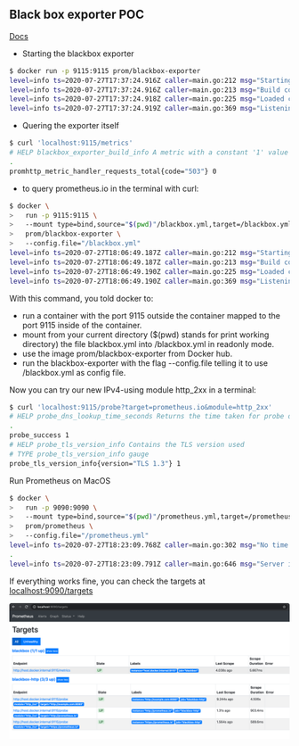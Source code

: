 ## Black box exporter POC

[Docs](https://prometheus.io/docs/guides/multi-target-exporter/)

- Starting the blackbox exporter
```bash
$ docker run -p 9115:9115 prom/blackbox-exporter
level=info ts=2020-07-27T17:37:24.916Z caller=main.go:212 msg="Starting blackbox_exporter" version="(version=0.17.0, branch=HEAD, revision=1bc768014cf6815f7e9d694e0292e77dd10f3235)"
level=info ts=2020-07-27T17:37:24.916Z caller=main.go:213 msg="Build context" (gogo1.14.4,userroot@626fb3899f41,date20200619-11:54:41)=(MISSING)
level=info ts=2020-07-27T17:37:24.918Z caller=main.go:225 msg="Loaded config file"
level=info ts=2020-07-27T17:37:24.919Z caller=main.go:369 msg="Listening on address" address=:9115

```

- Quering the exporter itself
```bash
$ curl 'localhost:9115/metrics'
# HELP blackbox_exporter_build_info A metric with a constant '1' value labeled by version, revision, branch, and goversion from which blackbox_exporter was built.
.
promhttp_metric_handler_requests_total{code="503"} 0
```

- to query prometheus.io in the terminal with curl:

```bash
$ docker \
>   run -p 9115:9115 \
>   --mount type=bind,source="$(pwd)"/blackbox.yml,target=/blackbox.yml,readonly \
>   prom/blackbox-exporter \
>   --config.file="/blackbox.yml"
level=info ts=2020-07-27T18:06:49.187Z caller=main.go:212 msg="Starting blackbox_exporter" version="(version=0.17.0, branch=HEAD, revision=1bc768014cf6815f7e9d694e0292e77dd10f3235)"
level=info ts=2020-07-27T18:06:49.187Z caller=main.go:213 msg="Build context" (gogo1.14.4,userroot@626fb3899f41,date20200619-11:54:41)=(MISSING)
level=info ts=2020-07-27T18:06:49.190Z caller=main.go:225 msg="Loaded config file"
level=info ts=2020-07-27T18:06:49.190Z caller=main.go:369 msg="Listening on address" address=:9115
```

With this command, you told docker to:

- run a container with the port 9115 outside the container mapped to the port 9115 inside of the container.
- mount from your current directory ($(pwd) stands for print working directory) the file blackbox.yml into /blackbox.yml in readonly mode.
- use the image prom/blackbox-exporter from Docker hub.
- run the blackbox-exporter with the flag --config.file telling it to use /blackbox.yml as config file.

Now you can try our new IPv4-using module http_2xx in a terminal:
```bash
$ curl 'localhost:9115/probe?target=prometheus.io&module=http_2xx'
# HELP probe_dns_lookup_time_seconds Returns the time taken for probe dns lookup in seconds
.
probe_success 1
# HELP probe_tls_version_info Contains the TLS version used
# TYPE probe_tls_version_info gauge
probe_tls_version_info{version="TLS 1.3"} 1
```

Run Prometheus on MacOS
```bash
$ docker \
>   run -p 9090:9090 \
>   --mount type=bind,source="$(pwd)"/prometheus.yml,target=/prometheus.yml,readonly \
>   prom/prometheus \
>   --config.file="/prometheus.yml"
level=info ts=2020-07-27T18:23:09.768Z caller=main.go:302 msg="No time or size retention was set so using the default time retention" duration=15d
.
level=info ts=2020-07-27T18:23:09.791Z caller=main.go:646 msg="Server is ready to receive web requests."
```

If everything works fine, you can check the targets at [localhost:9090/targets](localhost:9090/targets)


![img](./.images/localhost-targets-prometheus.png)
